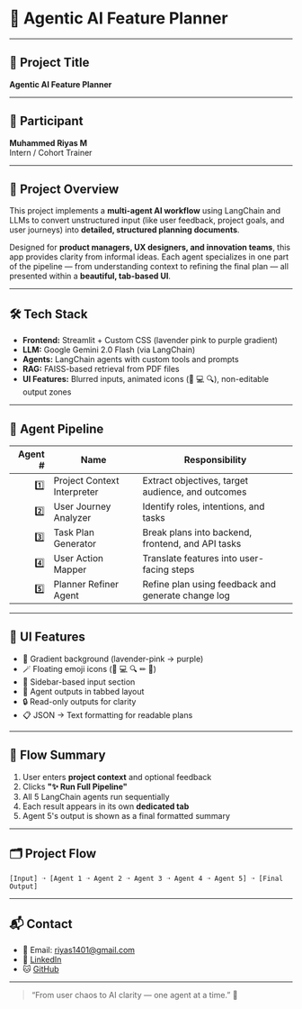 # 🚀 Agentic AI Feature Planner

---

## 📌 Project Title
**Agentic AI Feature Planner**

---

## 👤 Participant  
**Muhammed Riyas M**  
Intern / Cohort Trainer  

---

## 🧠 Project Overview

This project implements a **multi-agent AI workflow** using LangChain and LLMs to convert unstructured input (like user feedback, project goals, and user journeys) into **detailed, structured planning documents**.  

Designed for **product managers, UX designers, and innovation teams**, this app provides clarity from informal ideas. Each agent specializes in one part of the pipeline — from understanding context to refining the final plan — all presented within a **beautiful, tab-based UI**.

---

## 🛠 Tech Stack

- **Frontend:** Streamlit + Custom CSS (lavender pink to purple gradient)  
- **LLM:** Google Gemini 2.0 Flash (via LangChain)  
- **Agents:** LangChain agents with custom tools and prompts  
- **RAG:** FAISS-based retrieval from PDF files  
- **UI Features:** Blurred inputs, animated icons (📘 💻 🔍), non-editable output zones  

---

## 🧩 Agent Pipeline

| Agent # | Name                    | Responsibility |
|--------:|-------------------------|----------------|
| 1️⃣     | Project Context Interpreter | Extract objectives, target audience, and outcomes |
| 2️⃣     | User Journey Analyzer       | Identify roles, intentions, and tasks |
| 3️⃣     | Task Plan Generator         | Break plans into backend, frontend, and API tasks |
| 4️⃣     | User Action Mapper          | Translate features into user-facing steps |
| 5️⃣     | Planner Refiner Agent       | Refine plan using feedback and generate change log |

---

## 🎨 UI Features

- 🎨 Gradient background (lavender-pink → purple)
- 🪄 Floating emoji icons (📘 💻 🔍 ✏ 🧠)
- 📝 Sidebar-based input section
- 🧠 Agent outputs in tabbed layout
- 🔒 Read-only outputs for clarity
- 📋 JSON → Text formatting for readable plans

---

## 🔁 Flow Summary

1. User enters **project context** and optional feedback
2. Clicks **"✨ Run Full Pipeline"**
3. All 5 LangChain agents run sequentially
4. Each result appears in its own **dedicated tab**
5. Agent 5's output is shown as a final formatted summary

---

## 🗂 Project Flow

```
[Input] ➝ [Agent 1 ➝ Agent 2 ➝ Agent 3 ➝ Agent 4 ➝ Agent 5] ➝ [Final Output]
```

---

## 📬 Contact

- 📧 Email: riyas1401@gmail.com  
- 🔗 [LinkedIn](https://linkedin.com/in/riyas-m-92975a289)  
- 🐱 [GitHub](https://github.com/MuhammedRiyas10)  

---

> “From user chaos to AI clarity — one agent at a time.” 🌟